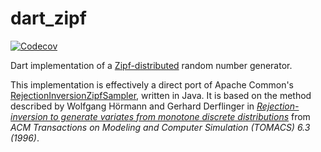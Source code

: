 # dart_zipf

[![Codecov](https://codecov.io/github/brokeyourbike/dart_zipf/coverage.svg?branch=master)](https://codecov.io/gh/brokeyourbike/dart_zipf)

Dart implementation of a
[Zipf-distributed](https://en.wikipedia.org/wiki/Zipf's_law) random
number generator.

This implementation is effectively a direct port of Apache Common's
[RejectionInversionZipfSampler](https://github.com/apache/commons-rng/blob/6a1b0c16090912e8fc5de2c1fb5bd8490ac14699/commons-rng-sampling/src/main/java/org/apache/commons/rng/sampling/distribution/RejectionInversionZipfSampler.java),
written in Java. It is based on the method described by Wolfgang Hörmann and Gerhard Derflinger
in [*Rejection-inversion to generate variates from monotone discrete
distributions*](https://dl.acm.org/citation.cfm?id=235029) from *ACM Transactions on Modeling
and Computer Simulation (TOMACS) 6.3 (1996)*.